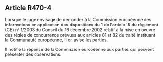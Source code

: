 Article R470-4
----
Lorsque le juge envisage de demander à la Commission européenne des informations
en application des dispositions du 1 de l'article 15 du règlement (CE) n° 1/2003
du Conseil du 16 décembre 2002 relatif à la mise en oeuvre des règles de
concurrence prévues aux articles 81 et 82 du traité instituant la Communauté
européenne, il en avise les parties.

Il notifie la réponse de la Commission européenne aux parties qui peuvent
présenter des observations.
